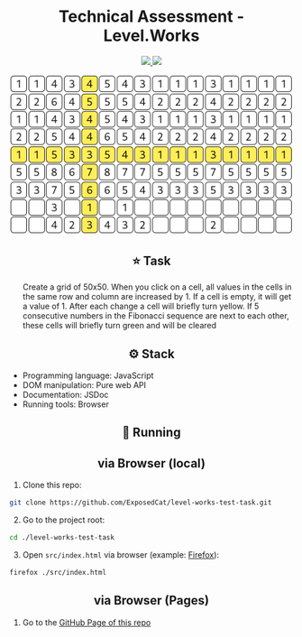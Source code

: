 <div align="center">
    <h1>Technical Assessment - Level.Works</h1>

<a href="https://t.me/ExposedCatDev">

![](https://img.shields.io/badge/Telegram-Developer-informational?style=for-the-badge&logo=telegram&logoColor=26A5E4&color=26A5E4)
</a>
<a href="https://www.reddit.com/user/ExposedCatDev">
![](https://img.shields.io/badge/Reddit-Developer-informational?style=for-the-badge&logo=reddit&logoColor=FF5700&color=FF5700)
</a>

<img src="./git-assets/preview.png" alt="App preview">

</div>

<div align="center">
    <h2>⭐️ Task</h2>
</div>
<ul>
    Create a grid of 50x50. When you click on a cell, all values in the cells in the same row and column are increased  by 1. If a cell is empty, it will get a value of 1. After each change a cell will briefly turn yellow. If 5 consecutive numbers in the Fibonacci sequence are next to each other, these cells will briefly turn green and will be cleared
</ul>

<div align="center">
    <h2>⚙️ Stack</h2>
</div>
<ul>
    <li>Programming language: JavaScript</li>
    <li>DOM manipulation: Pure web API</li>
    <li>Documentation: JSDoc</li>
    <li>Running tools: Browser</li>
</ul>

<div align="center">
    <h2>🔌 Running</h2>
</div>

<div align="center">
    <h2>via Browser (local)</h2>
</div>

1. Clone this repo:

```bash
git clone https://github.com/ExposedCat/level-works-test-task.git
```

2. Go to the project root:

```bash
cd ./level-works-test-task
```
3. Open `src/index.html` via browser (example: <a href="https://www.mozilla.org/en-US/firefox/new/">Firefox</a>):

```bash
firefox ./src/index.html
```
<div align="center">
    <h2>via Browser (Pages)</h2>
</div>

1. Go to the <a href="TODO: publish">GitHub Page of this repo</a>